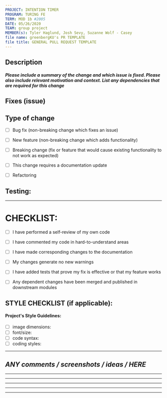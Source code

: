 ```yaml
---
PROJECT: INTENTION TIMER
PROGRAM: TURING FE
TERM: MOD 1b #2005
DATE: 05/26/2020
TEAM: group project
MEMBER(s): Tyler Haglund, Josh Sevy, Suzanne Wolf - Casey
file name: greenbergKU's PR TEMPLATE
file title: GENERAL PULL REQUEST TEMPLATE
---
```


## Description
#### ***Please include a summary of the change and which issue is fixed. Please also include relevant motivation and context. List any dependencies that are required for this change***


## Fixes (issue)


## Type of change

- [ ] Bug fix (non-breaking change which fixes an issue)
- [ ] New feature (non-breaking change which adds functionality)
- [ ] Breaking change (fix or feature that would cause existing functionality to not work as expected)
- [ ] This change requires a documentation update
- [ ] Refactoring


## Testing:
---


# CHECKLIST:

- [ ] I have performed a self-review of my own code
- [ ] I have commented my code in hard-to-understand areas
- [ ] I have made corresponding changes to the documentation
- [ ] My changes generate no new warnings
- [ ] I have added tests that prove my fix is effective or that my feature works
- [ ] Any dependent changes have been merged and published in downstream modules


## STYLE CHECKLIST (if applicable):

#### Project's Style Guidelines: 

  - [ ] image dimensions:
  - [ ] font/size:
  - [ ] code syntax:
  - [ ] coding styles:
 
---
***ANY comments / screenshots / ideas / HERE***
---

---
---
---
---
---
